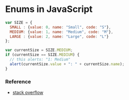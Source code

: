 # Enums in JavaScript

```javascript
var SIZE = {
  SMALL : {value: 0, name: "Small", code: "S"}, 
  MEDIUM: {value: 1, name: "Medium", code: "M"}, 
  LARGE : {value: 2, name: "Large", code: "L"}
};

var currentSize = SIZE.MEDIUM;
if (currentSize == SIZE.MEDIUM) {
  // this alerts: "1: Medium"
  alert(currentSize.value + ": " + currentSize.name);
}
```

### Reference

* [stack overflow](http://stackoverflow.com/questions/287903/enums-in-javascript)